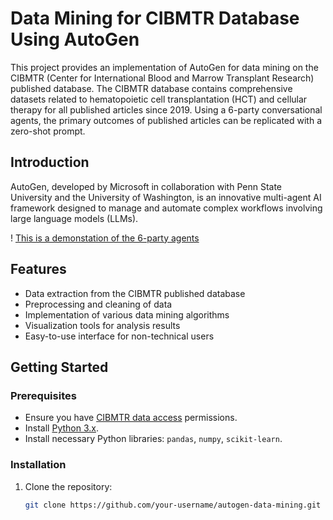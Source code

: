 # Data Mining for CIBMTR Database Using AutoGen 

This project provides an implementation of AutoGen for data mining on the CIBMTR (Center for International Blood and Marrow Transplant Research) published database. 
The CIBMTR database contains comprehensive datasets related to hematopoietic cell transplantation (HCT) and cellular therapy for all published articles since 2019. 
Using a 6-party conversational agents, the primary outcomes of published articles can be replicated with a zero-shot prompt. 

## Introduction

AutoGen, developed by Microsoft in collaboration with Penn State University and the University of Washington, is an innovative multi-agent AI framework designed to manage and automate complex workflows involving large language models (LLMs). 

! [This is a demonstation of the 6-party agents]()

## Features

- Data extraction from the CIBMTR published database
- Preprocessing and cleaning of data
- Implementation of various data mining algorithms
- Visualization tools for analysis results
- Easy-to-use interface for non-technical users

## Getting Started

### Prerequisites

- Ensure you have [CIBMTR data access](https://www.cibmtr.org) permissions.
- Install [Python 3.x](https://www.python.org/downloads/).
- Install necessary Python libraries: `pandas`, `numpy`, `scikit-learn`.

### Installation

1. Clone the repository:
   ```sh
   git clone https://github.com/your-username/autogen-data-mining.git

